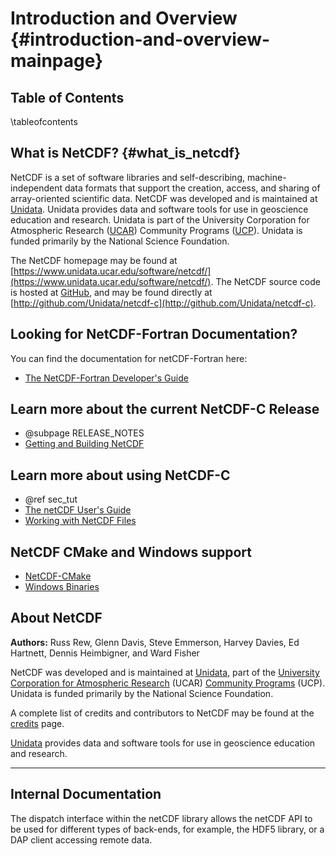# Introduction and Overview {#introduction-and-overview-mainpage}

## Table of Contents

\tableofcontents

## What is NetCDF? {#what_is_netcdf}

NetCDF is a set of software libraries and self-describing, machine-independent data formats that support the creation, access, and sharing of array-oriented scientific data. NetCDF was developed and is maintained at [Unidata](https://www.unidata.ucar.edu). Unidata provides data and software tools for use in geoscience education and research. Unidata is part of the University Corporation for Atmospheric Research ([UCAR](http://www2.ucar.edu)) Community Programs ([UCP](http://www.ucp.ucar.edu)). Unidata is funded primarily by the National Science Foundation.

The NetCDF homepage may be found at [https://www.unidata.ucar.edu/software/netcdf/](https://www.unidata.ucar.edu/software/netcdf/). The NetCDF source code is hosted at [GitHub](http://github.com), and may be found directly at [http://github.com/Unidata/netcdf-c](http://github.com/Unidata/netcdf-c).

## Looking for NetCDF-Fortran Documentation? 

You can find the documentation for netCDF-Fortran here:

- [The NetCDF-Fortran Developer's Guide](https://docs.unidata.ucar.edu/netcdf-fortran/current/)

## Learn more about the current NetCDF-C Release

- @subpage RELEASE_NOTES
- [Getting and Building NetCDF](https://docs.unidata.ucar.edu/nug/current/getting_and_building_netcdf.html)

## Learn more about using NetCDF-C

- @ref sec_tut
- [The netCDF User's Guide](https://docs.unidata.ucar.edu/nug/)
- [Working with NetCDF Files](#netcdf_working_with_netcdf_files)

## NetCDF CMake and Windows support

- [NetCDF-CMake](#netCDF-CMake)
- [Windows Binaries](#winbin)

## About NetCDF

**Authors:** Russ Rew, Glenn Davis, Steve Emmerson, Harvey Davies, Ed Hartnett, Dennis Heimbigner, and Ward Fisher

NetCDF was developed and is maintained at [Unidata](https://www.unidata.ucar.edu), part of the [University Corporation for Atmospheric Research](http://www2.ucar.edu) (UCAR) [Community Programs](http://www.ucp.ucar.edu) (UCP). Unidata is funded primarily by the National Science Foundation.

A complete list of credits and contributors to NetCDF may be found at the [credits](credits.md) page.

[Unidata](https://www.unidata.ucar.edu) provides data and software tools for use in geoscience education and research.

---

## Internal Documentation

The dispatch interface within the netCDF library allows the netCDF API to be used for different types of back-ends, for example, the HDF5 library, or a DAP client accessing remote data.

